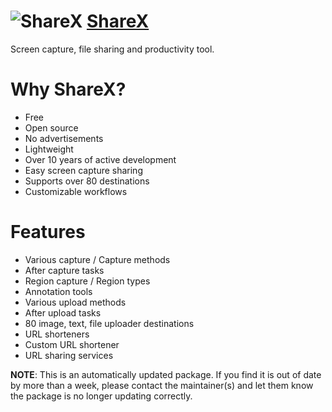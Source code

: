 # ![ShareX](https://cdn.rawgit.com/pauby/ChocoPackages/c8c5acf9/icons/sharex.png "ShareX Logo") [ShareX](https://chocolatey.org/packages/sharex)

Screen capture, file sharing and productivity tool.
        
# Why ShareX?
* Free
* Open source
* No advertisements
* Lightweight
* Over 10 years of active development
* Easy screen capture sharing
* Supports over 80 destinations
* Customizable workflows

# Features 
* Various capture / Capture methods
* After capture tasks
* Region capture / Region types
* Annotation tools
* Various upload methods
* After upload tasks
* 80 image, text, file uploader destinations
* URL shorteners
* Custom URL shortener
* URL sharing services

**NOTE**: This is an automatically updated package. If you find it is out of date by more than a week, please contact the maintainer(s) and let them know the package is no longer updating correctly.